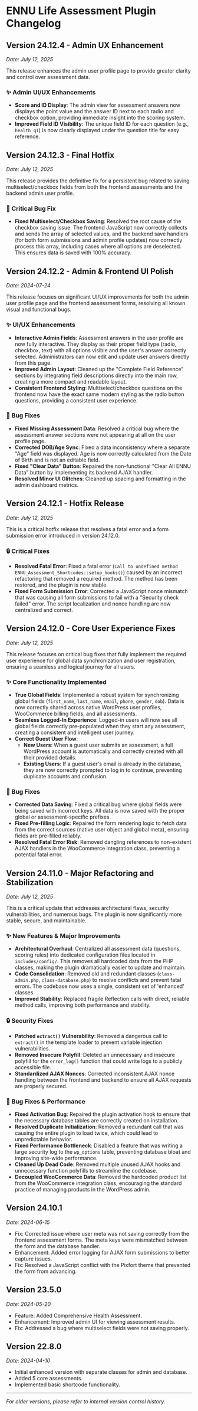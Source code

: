 # ENNU Life Assessment Plugin Changelog

## Version 24.12.4 - Admin UX Enhancement
*Date: July 12, 2025*

This release enhances the admin user profile page to provide greater clarity and control over assessment data.

### ✨ Admin UI/UX Enhancements
- **Score and ID Display**: The admin view for assessment answers now displays the point value and the answer ID next to each radio and checkbox option, providing immediate insight into the scoring system.
- **Improved Field ID Visibility**: The unique field ID for each question (e.g., `health_q1`) is now clearly displayed under the question title for easy reference.

## Version 24.12.3 - Final Hotfix
*Date: July 12, 2025*

This release provides the definitive fix for a persistent bug related to saving multiselect/checkbox fields from both the frontend assessments and the backend admin user profile.

### 🐛 Critical Bug Fix
- **Fixed Multiselect/Checkbox Saving**: Resolved the root cause of the checkbox saving issue. The frontend JavaScript now correctly collects and sends the array of selected values, and the backend save handlers (for both form submissions and admin profile updates) now correctly process this array, including cases where all options are deselected. This ensures data is saved with 100% accuracy.

## Version 24.12.2 - Admin & Frontend UI Polish
*Date: 2024-07-24*

This release focuses on significant UI/UX improvements for both the admin user profile page and the frontend assessment forms, resolving all known visual and functional bugs.

### ✨ UI/UX Enhancements
- **Interactive Admin Fields**: Assessment answers in the user profile are now fully interactive. They display as their proper field type (radio, checkbox, text) with all options visible and the user's answer correctly selected. Administrators can now edit and update user answers directly from this page.
- **Improved Admin Layout**: Cleaned up the "Complete Field Reference" sections by integrating field descriptions directly into the main row, creating a more compact and readable layout.
- **Consistent Frontend Styling**: Multiselect/checkbox questions on the frontend now have the exact same modern styling as the radio button questions, providing a consistent user experience.

### 🐛 Bug Fixes
- **Fixed Missing Assessment Data**: Resolved a critical bug where the assessment answer sections were not appearing at all on the user profile page.
- **Corrected DOB/Age Sync**: Fixed a data inconsistency where a separate "Age" field was displayed. Age is now correctly calculated from the Date of Birth and is not an editable field.
- **Fixed "Clear Data" Button**: Repaired the non-functional "Clear All ENNU Data" button by implementing its backend AJAX handler.
- **Resolved Minor UI Glitches**: Cleaned up spacing and formatting in the admin dashboard metrics.

## Version 24.12.1 - Hotfix Release
*Date: July 12, 2025*

This is a critical hotfix release that resolves a fatal error and a form submission error introduced in version 24.12.0.

### 🔒 Critical Fixes
- **Resolved Fatal Error**: Fixed a fatal error (`Call to undefined method ENNU_Assessment_Shortcodes::setup_hooks()`) caused by an incorrect refactoring that removed a required method. The method has been restored, and the plugin is now stable.
- **Fixed Form Submission Error**: Corrected a JavaScript nonce mismatch that was causing all form submissions to fail with a "Security check failed" error. The script localization and nonce handling are now centralized and correct.

## Version 24.12.0 - Core User Experience Fixes
*Date: July 12, 2025*

This release focuses on critical bug fixes that fully implement the required user experience for global data synchronization and user registration, ensuring a seamless and logical journey for all users.

### ✨ Core Functionality Implemented
- **True Global Fields**: Implemented a robust system for synchronizing global fields (`first_name`, `last_name`, `email`, `phone`, `gender`, `dob`). Data is now correctly shared across native WordPress user profiles, WooCommerce billing fields, and all assessments.
- **Seamless Logged-In Experience**: Logged-in users will now see all global fields correctly pre-populated when they start any assessment, creating a consistent and intelligent user journey.
- **Correct Guest User Flow**:
    - **New Users**: When a guest user submits an assessment, a full WordPress account is automatically and correctly created with all their provided details.
    - **Existing Users**: If a guest user's email is already in the database, they are now correctly prompted to log in to continue, preventing duplicate accounts and confusion.

### 🐛 Bug Fixes
- **Corrected Data Saving**: Fixed a critical bug where global fields were being saved with incorrect keys. All data is now saved with the proper global or assessment-specific prefixes.
- **Fixed Pre-filling Logic**: Repaired the form rendering logic to fetch data from the correct sources (native user object and global meta), ensuring fields are pre-filled reliably.
- **Resolved Fatal Error Risk**: Removed dangling references to non-existent AJAX handlers in the WooCommerce integration class, preventing a potential fatal error.

## Version 24.11.0 - Major Refactoring and Stabilization
*Date: July 12, 2025*

This is a critical update that addresses architectural flaws, security vulnerabilities, and numerous bugs. The plugin is now significantly more stable, secure, and maintainable.

### ✨ New Features & Major Improvements
- **Architectural Overhaul**: Centralized all assessment data (questions, scoring rules) into dedicated configuration files located in `includes/config/`. This removes all hardcoded data from the PHP classes, making the plugin dramatically easier to update and maintain.
- **Code Consolidation**: Removed old and redundant classes (`class-admin.php`, `class-database.php`) to resolve conflicts and prevent fatal errors. The codebase now uses a single, consistent set of 'enhanced' classes.
- **Improved Stability**: Replaced fragile Reflection calls with direct, reliable method calls, improving both performance and stability.

### 🔒 Security Fixes
- **Patched `extract()` Vulnerability**: Removed a dangerous call to `extract()` in the template loader to prevent variable injection vulnerabilities.
- **Removed Insecure Polyfill**: Deleted an unnecessary and insecure polyfill for the `error_log()` function that could write logs to a publicly accessible file.
- **Standardized AJAX Nonces**: Corrected inconsistent AJAX nonce handling between the frontend and backend to ensure all AJAX requests are properly secured.

### 🐛 Bug Fixes & Performance
- **Fixed Activation Bug**: Repaired the plugin activation hook to ensure that the necessary database tables are correctly created on installation.
- **Resolved Duplicate Initialization**: Removed a redundant call that was causing the entire plugin to load twice, which could lead to unpredictable behavior.
- **Fixed Performance Bottleneck**: Disabled a feature that was writing a large security log to the `wp_options` table, preventing database bloat and improving site-wide performance.
- **Cleaned Up Dead Code**: Removed multiple unused AJAX hooks and unnecessary function polyfills to streamline the codebase.
- **Decoupled WooCommerce Data**: Removed the hardcoded product list from the WooCommerce integration class, encouraging the standard practice of managing products in the WordPress admin.

## Version 24.10.1
*Date: 2024-06-15*
- Fix: Corrected issue where user meta was not saving correctly from the frontend assessment forms. The meta keys were mismatched between the form and the database handler.
- Enhancement: Added error logging for AJAX form submissions to better capture issues.
- Fix: Resolved a JavaScript conflict with the Pixfort theme that prevented the form from advancing.

## Version 23.5.0
*Date: 2024-05-20*
- Feature: Added Comprehensive Health Assessment.
- Enhancement: Improved admin UI for viewing assessment results.
- Fix: Addressed a bug where multiselect fields were not saving properly.

## Version 22.8.0
*Date: 2024-04-10*
- Initial enhanced version with separate classes for admin and database.
- Added 5 core assessments.
- Implemented basic shortcode functionality.

---
*For older versions, please refer to internal version control history.*

